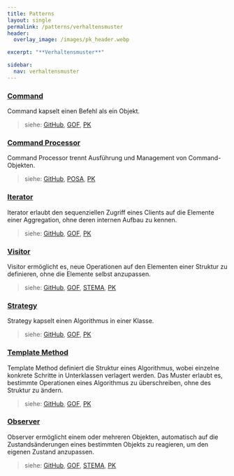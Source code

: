 ```yaml
---
title: Patterns
layout: single
permalink: /patterns/verhaltensmuster
header:
  overlay_image: /images/pk_header.webp

excerpt: "**Verhaltensmuster**"

sidebar:
  nav: verhaltensmuster
---
```


### [Command](/patterns/verhaltensmuster/command)
Command kapselt einen Befehl als ein Objekt.

> siehe: [GitHub](https://github.com/KarlEilebrecht/patterns-kompakt-code/blob/main/src/test/java/de/calamanari/pk/command/README.md), [GOF](/literature#gof), [PK](/literature#pk)

### [Command Processor](/patterns/verhaltensmuster/commandprocessor)
Command Processor trennt Ausführung und Management von Command-Objekten.

> siehe: [GitHub](https://github.com/KarlEilebrecht/patterns-kompakt-code/blob/main/src/test/java/de/calamanari/pk/commandprocessor/README.md), [POSA](/literature#posa), [PK](/literature#pk)

### [Iterator](/patterns/verhaltensmuster/iterator)
Iterator erlaubt den sequenziellen Zugriff eines Clients auf die Elemente einer Aggregation, ohne deren internen Aufbau zu kennen.

> siehe: [GitHub](https://github.com/KarlEilebrecht/patterns-kompakt-code/blob/main/src/test/java/de/calamanari/pk/iterator/README.md), [GOF](/literature#gof), [PK](/literature#pk)

### [Visitor](/patterns/verhaltensmuster/visitor)
Visitor ermöglicht es, neue Operationen auf den Elementen einer Struktur zu definieren, ohne die Elemente selbst anzupassen.

> siehe: [GitHub](https://github.com/KarlEilebrecht/patterns-kompakt-code/blob/main/src/test/java/de/calamanari/pk/visitor/README.md), [GOF](/literature#gof), [STEMA](/literature#stema), [PK](/literature#pk)

### [Strategy](/patterns/verhaltensmuster/strategy)
Strategy kapselt einen Algorithmus in einer Klasse.

> siehe: [GitHub](https://github.com/KarlEilebrecht/patterns-kompakt-code/blob/main/src/test/java/de/calamanari/pk/strategy/README.md), [GOF](/literature#gof), [PK](/literature#pk)

### [Template Method](/patterns/verhaltensmuster/templatemethod)
Template Method definiert die Struktur eines Algorithmus, wobei einzelne konkrete Schritte in Unterklassen verlagert werden. Das Muster erlaubt es, bestimmte Operationen eines Algorithmus zu überschreiben, ohne des Struktur zu ändern.

> siehe: [GitHub](https://github.com/KarlEilebrecht/patterns-kompakt-code/blob/main/src/test/java/de/calamanari/pk/templatemethod/README.md), [GOF](/literature#gof), [PK](/literature#pk)

### [Observer](/patterns/verhaltensmuster/observer)
Observer ermöglicht einem oder mehreren Objekten, automatisch auf die Zustandsänderungen eines bestimmten Objekts zu reagieren, um den eigenen Zustand anzupassen.

> siehe: [GitHub](https://github.com/KarlEilebrecht/patterns-kompakt-code/blob/main/src/test/java/de/calamanari/pk/observer/README.md), [GOF](/literature#gof), [STEMA](/literature#stema), [PK](/literature#pk)

